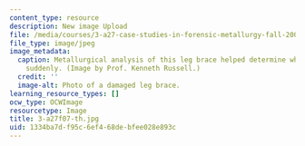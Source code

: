 ```yaml
---
content_type: resource
description: New image Upload
file: /media/courses/3-a27-case-studies-in-forensic-metallurgy-fall-2007/1334ba7df95c6ef468debfee028e893c_3-a27f07-th.jpg
file_type: image/jpeg
image_metadata:
  caption: Metallurgical analysis of this leg brace helped determine why it failed
    suddenly. (Image by Prof. Kenneth Russell.)
  credit: ''
  image-alt: Photo of a damaged leg brace.
learning_resource_types: []
ocw_type: OCWImage
resourcetype: Image
title: 3-a27f07-th.jpg
uid: 1334ba7d-f95c-6ef4-68de-bfee028e893c
---
```

